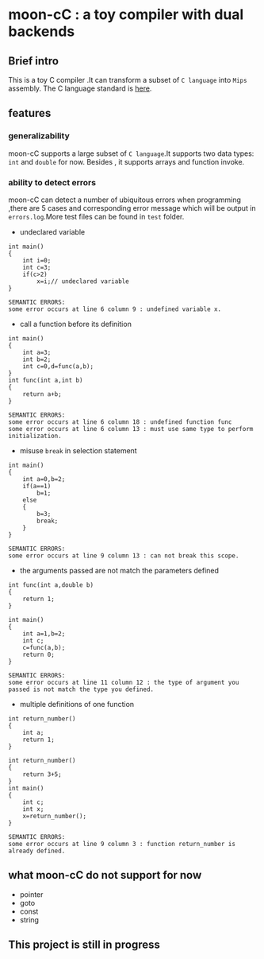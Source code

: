 # moon-cC : a toy compiler with dual backends
## Brief intro
This is a toy C compiler .It can transform a subset of ```C language``` into ```Mips``` assembly.
The C language standard is [here](https://www.quut.com/c/ANSI-C-grammar-y-1999.html#labeled-statement).

## features
### generalizability
moon-cC supports a large subset of ```C language```.It supports two data types: ```int``` and ```double``` for now. Besides , it supports arrays and function invoke.

### ability to detect errors
moon-cC can detect a number of ubiquitous errors when programming ,there are 5 cases and corresponding error message which will be output in ```errors.log```.More test files can be found in ```test``` folder.
+ undeclared variable
```
int main()
{
    int i=0;
    int c=3;
    if(c>2)
        x=i;// undeclared variable
}
```
```
SEMANTIC ERRORS:
some error occurs at line 6 column 9 : undefined variable x.
```
+ call a function before its definition
```
int main()
{
    int a=3;
    int b=2;
    int c=0,d=func(a,b);
}
int func(int a,int b)
{
    return a+b;
}
```
```
SEMANTIC ERRORS:
some error occurs at line 6 column 18 : undefined function func
some error occurs at line 6 column 13 : must use same type to perform initialization.
```
+ misuse ```break``` in selection statement
```
int main()
{
    int a=0,b=2;
    if(a==1)
        b=1;
    else
    {
        b=3;
        break;
    }
}
```
```
SEMANTIC ERRORS:
some error occurs at line 9 column 13 : can not break this scope.
```
+ the arguments passed are not match the parameters defined
```
int func(int a,double b)
{
    return 1;
}

int main()
{
    int a=1,b=2;
    int c;
    c=func(a,b);
    return 0;
}
```
```
SEMANTIC ERRORS:
some error occurs at line 11 column 12 : the type of argument you passed is not match the type you defined.
```
+ multiple definitions of one function
```
int return_number()
{
    int a;
    return 1;
}

int return_number()
{
    return 3+5;
}
int main()
{
    int c;
    int x;
    x=return_number();
}
```
```
SEMANTIC ERRORS:
some error occurs at line 9 column 3 : function return_number is already defined.
```



## what moon-cC do not support for now
+ pointer
+ goto
+ const
+ string


## This project is still in progress